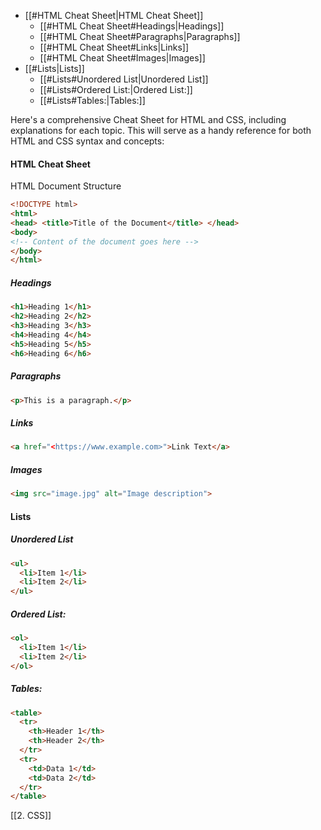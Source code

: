 
 - [[#HTML Cheat Sheet|HTML Cheat Sheet]]
	- [[#HTML Cheat Sheet#Headings|Headings]]
	- [[#HTML Cheat Sheet#Paragraphs|Paragraphs]]
	- [[#HTML Cheat Sheet#Links|Links]]
	- [[#HTML Cheat Sheet#Images|Images]]
- [[#Lists|Lists]]
	- [[#Lists#Unordered List|Unordered List]]
	- [[#Lists#Ordered List:|Ordered List:]]
	- [[#Lists#Tables:|Tables:]]



Here's a comprehensive Cheat Sheet for HTML and CSS, including explanations for each topic. This will serve as a handy reference for both HTML and CSS syntax and concepts:

#### HTML Cheat Sheet
HTML Document Structure
```HTML
<!DOCTYPE html> 
<html> 
<head> <title>Title of the Document</title> </head> 
<body> 
<!-- Content of the document goes here -->
</body> 
</html>
```
##### Headings
```HTML
<h1>Heading 1</h1>
<h2>Heading 2</h2>
<h3>Heading 3</h3> 
<h4>Heading 4</h4> 
<h5>Heading 5</h5> 
<h6>Heading 6</h6>
```
##### Paragraphs
```HTML
<p>This is a paragraph.</p>
```
##### Links
```HTML
<a href="<https://www.example.com>">Link Text</a>
```
##### Images
```HTML
<img src="image.jpg" alt="Image description">
```
#### Lists
##### Unordered List

```HTML
<ul>
  <li>Item 1</li>
  <li>Item 2</li>
</ul>
```
##### Ordered List:
```HTML
<ol>
  <li>Item 1</li>
  <li>Item 2</li>
</ol>

```
##### Tables:
```HTML
<table>
  <tr>
    <th>Header 1</th>
    <th>Header 2</th>
  </tr>
  <tr>
    <td>Data 1</td>
    <td>Data 2</td>
  </tr>
</table>
```


[[2. CSS]]